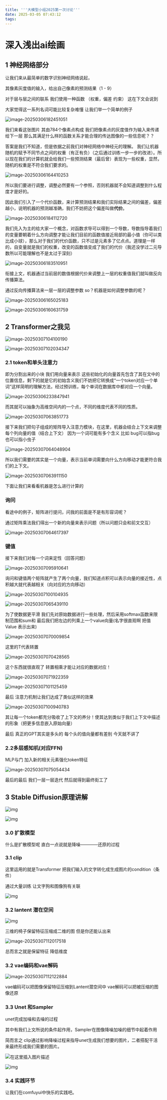 ```yaml
---
title: '''大模型小组2025第一次讨论'''
date: 2025-03-05 07:43:12
tags:
---
```


# 深入浅出ai绘画

## 1 神经网络部分

让我们来从最简单的数字识别神经网络说起，

其像素灰度值的输入，给出自己像素的预测结果（1 - 9）

对于层与层之间的联系 我们使用一种函数 （权重，偏差 约束） 这在下文会说到

大家觉得这一系列名词可能比较复杂难懂 让我们举一个简单的例子

![image-20250306182451051](C:\Users\18330\AppData\Roaming\Typora\typora-user-images\image-20250306182451051.png)

我们来看这张图片 其由784个像素点构成 我们把像素点的灰度值作为输入来传递给下一层 那么其满足什么样的函数关系才能合理的传达图像的一些信息呢？？

答案是我们不知道，但是依据之前我们对神经网络中神经元的理解。 我们让机器随机的赋予不同节点之间的权重（有正有负）（之后通过训练一步一步的改进）。所以现在我们的计算机就会给我们一些预测结果（最后曾）表现为一些权重，显然，随机的权重是不符合我们要求的。

![image-20250306164410253](C:\Users\18330\AppData\Roaming\Typora\typora-user-images\image-20250306164410253.png)

所以我们要进行调整，调整必然要有一个参照，否则机器就不会知道调整到什么程度才是好的。

因此我们引入了一个代价函数，来计算预测结果和我们实际结果之间的偏差，偏差越小，说明机器的预测越准确，我们不妨把这个偏差叫做**代价**。

![image-20250306184112720](C:\Users\18330\AppData\Roaming\Typora\typora-user-images\image-20250306184112720.png)

我们先入为主的给大家一个概念，对函数求导可以得到一个导数，导数指导着我们的变量要朝着什么方向调整才能让我们目前的函数值接近局部的最小值（你可以类比成小球），那么对于我们的代价函数，只不过是元素多了亿点点。道理是一样的，自变量就是我们的权重，改变的函数值变成了我们的代价（我还没学过二元导数所以可能理解也不是太过于深刻）

![image-20250306183510951](C:\Users\18330\AppData\Roaming\Typora\typora-user-images\image-20250306183510951.png)

衔接上文，机器通过当前层的数值根据代价来调整上一层的权重值我们就叫做反向传播算法。

通过反向传播算法来一层一层的调整参数 so？机器是如何调整参数的呢？

![image-20250306165025183](C:\Users\18330\AppData\Roaming\Typora\typora-user-images\image-20250306165025183.png)



![image-20250306160631759](C:\Users\18330\AppData\Roaming\Typora\typora-user-images\image-20250306160631759.png)





## 2 Transformer之我见

![image-20250307104100190](C:\Users\18330\AppData\Roaming\Typora\typora-user-images\image-20250307104100190.png)

![image-20250307102034347](C:\Users\18330\AppData\Roaming\Typora\typora-user-images\image-20250307102034347.png)

###  2.1 token和单头注意力

即为分割出来的小块 我们用向量来表示   这些初始化的向量首先包含了其在文中的位置信息，剩下的就是它的初始含义我们不妨把它转换成“一个token对应一个单词”这样简明的理解方法，经过预训练，每个单词在数据库中都对应一个向量。

![image-20250306233847941](C:\Users\18330\AppData\Roaming\Typora\typora-user-images\image-20250306233847941.png)

而其就可以抽象为高维空间内的一个点，不同的维度代表不同的性质。

![image-20250307063851773](C:\Users\18330\AppData\Roaming\Typora\typora-user-images\image-20250307063851773.png)

接下来我们把句子组成的矩阵导入注意力模块，在这里，机器会结合上下文来调整每个列向量的值（结合上下文） 因为一个词可能有多个含义 比如 bug可以指bug也可以指小虫子

![image-20250307064048904](C:\Users\18330\AppData\Roaming\Typora\typora-user-images\image-20250307064048904.png)

所以我们需要的其实是一个向量，表示当前单词需要向什么方向移动才能更符合我们的上下文。

![image-20250307063911150](C:\Users\18330\AppData\Roaming\Typora\typora-user-images\image-20250307063911150.png)

下面让我们来看看机器是怎么进行计算的 

### 询问

看途中的例子，矩阵进行提问，问我的前面是不是有形容词呢？

通过矩阵乘法我们得出一个新的向量来表示问题（所以问题只会和前文交互）

![image-20250307064617397](C:\Users\18330\AppData\Roaming\Typora\typora-user-images\image-20250307064617397.png)

### 键值

接下来我们对每一个词来定性（回答问题）

![image-20250307095910641](C:\Users\18330\AppData\Roaming\Typora\typora-user-images\image-20250307095910641.png)

询问和键值两个矩阵就产生了两个向量，我们知道点积可以表示向量的接近性，点积越大就代表越相关（向对应的方向移动）

![image-20250307100104935](C:\Users\18330\AppData\Roaming\Typora\typora-user-images\image-20250307100104935.png)

![image-20250307065439110](C:\Users\18330\AppData\Roaming\Typora\typora-user-images\image-20250307065439110.png)

为了使数据更平滑 我们先对原始数据进行一些处理，然后采用softmax函数来限制范围和sum和 最后我们把左边的列乘上一个value向量(名字很直观啊 把值 Value 表示出来)

![image-20250307070009854](C:\Users\18330\AppData\Roaming\Typora\typora-user-images\image-20250307070009854.png)

这里的T代表转置

![image-20250307070428565](C:\Users\18330\AppData\Roaming\Typora\typora-user-images\image-20250307070428565.png)

这个东西就很直观了 转置相乘才能让对应的数据对应！

![image-20250307071922359](C:\Users\18330\AppData\Roaming\Typora\typora-user-images\image-20250307071922359.png)

![image-20250307101125459](C:\Users\18330\AppData\Roaming\Typora\typora-user-images\image-20250307101125459.png)

最后 注意力机制让我们达成了类似这样的效果

![image-20250307100940783](C:\Users\18330\AppData\Roaming\Typora\typora-user-images\image-20250307100940783.png)

其让每一个token都充分吸收了上下文的养分！使其达到类似于我们上下文中描述的形象（把更多信息嵌入原始向量）

最后 真正的GPT其实是多头的 每个头的值向量都有差别 今天就不讲了

### 2.2多层感知机(对应FFN)

MLP与门 加入新的相关元素强化token特征

![image-20250307075054434](C:\Users\18330\AppData\Roaming\Typora\typora-user-images\image-20250307075054434.png)

最后的最后 我们一层一层迭代 然后就得到最终街工了

## 3 Stable Diffusion原理讲解

![img](https://pic3.zhimg.com/v2-9a4fed959f7750d50aea98a5eb7df3ca_1440w.jpg)

![img](https://i1.hdslb.com/bfs/article/e541253f8201748cffeb3850ffeb2a4bbe866f7f.png@1192w.webp)

### 3.0 扩散模型

什么是扩散模型呢 直白一点说就是降噪————还原的过程

### 3.1 clip

这里运用的就是Transformer 把我们输入的文字转化成生成图片的condition（条件）

通过大量训练 让文字狗和图像狗有关联

![img](https://picx.zhimg.com/v2-6fcd9e16204fd7a457b61adada425883_1440w.jpg)

###  3.2 lantent 潜在空间

![img](https://pic2.zhimg.com/v2-997485f09e31ce6b1fd39bb96ba76fcf_1440w.jpg)

三维的椅子保留特征压缩成二维的图 但是你还能认出来

![image-20250307112017518](C:\Users\18330\AppData\Roaming\Typora\typora-user-images\image-20250307112017518.png)

总而言之就是保留特征 降低维度

###  3.2 vae编码和vae解码

![image-20250307112122884](C:\Users\18330\AppData\Roaming\Typora\typora-user-images\image-20250307112122884.png)

vae编码可以把图像保留特征压缩到Lantent潜空间中                                   vae解码可以把被压缩的图像还原

### 3.3 Unet 和Sampler

unet完成加噪和去噪的过程 

其中有我们上文所说的条件起作用，Sampler在图像降噪加噪的细节中起着作用

简而言之 clip通过影响降噪过程来指导unet生成我们想要的图片，二者搭配干活来最终形成我们需要的图片。

![在这里插入图片描述](https://i-blog.csdnimg.cn/blog_migrate/e9e66db52f4aaeedfd5e151f993be781.png)

![img](https://pic3.zhimg.com/v2-c1585ef82081f25f7cc1706b398d2ba8_1440w.jpg)

### 3.4 实践环节

让我们在comfuyui中快乐的实践吧。
